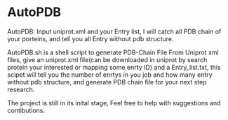 # AutoPDB
AutoPDB: Input uniprot.xml and your Entry list, I will catch all PDB chain of your porteins, and tell you all Entry without pdb structure.

AutoPDB.sh is a shell script to generate PDB-Chain File From Uniprot xml files, give an uniprot.xml file(can be downloaded in uniprot by search protein your interested or mapping some enrty ID) and a Entry_list.txt, this scipet will tell you the number of enrtys in you job and how many entry without pdb structure, and generate PDB chain file for your next step research.

The project is still in its inital stage, Feel free to help with suggestions and contibutions.
